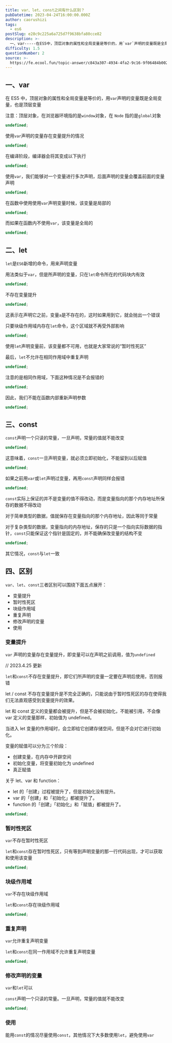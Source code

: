 ```yaml
---
title: var、let、const之间有什么区别？
pubDatetime: 2023-04-24T16:00:00.000Z
author: caorushizi
tags:
  - es6
postSlug: e28c9c225a6a725d7f9638bfa80cce82
description: >-
  一、var-----在ES5中，顶层对象的属性和全局变量是等价的，用`var`声明的变量既是全局变量，也是顶层变量注意：顶层对象，在浏览器环境指的是`window`对象，在`Node`指的是`glob
difficulty: 1.5
questionNumber: 2
source: >-
  https://fe.ecool.fun/topic-answer/c843a307-4934-4fa2-9c16-9f06484b0021?orderBy=updateTime&order=desc&tagId=24
---
```


## 一、var

在 ES5 中，顶层对象的属性和全局变量是等价的，用`var`声明的变量既是全局变量，也是顶层变量

注意：顶层对象，在浏览器环境指的是`window`对象，在 `Node` 指的是`global`对象

```typescript
undefined;
```

使用`var`声明的变量存在变量提升的情况

```typescript
undefined;
```

在编译阶段，编译器会将其变成以下执行

```typescript
undefined;
```

使用`var`，我们能够对一个变量进行多次声明，后面声明的变量会覆盖前面的变量声明

```typescript
undefined;
```

在函数中使用使用`var`声明变量时候，该变量是局部的

```typescript
undefined;
```

而如果在函数内不使用`var`，该变量是全局的

```typescript
undefined;
```

## 二、let

`let`是`ES6`新增的命令，用来声明变量

用法类似于`var`，但是所声明的变量，只在`let`命令所在的代码块内有效

```typescript
undefined;
```

不存在变量提升

```typescript
undefined;
```

这表示在声明它之前，变量`a`是不存在的，这时如果用到它，就会抛出一个错误

只要块级作用域内存在`let`命令，这个区域就不再受外部影响

```typescript
undefined;
```

使用`let`声明变量前，该变量都不可用，也就是大家常说的“暂时性死区”

最后，`let`不允许在相同作用域中重复声明

```typescript
undefined;
```

注意的是相同作用域，下面这种情况是不会报错的

```typescript
undefined;
```

因此，我们不能在函数内部重新声明参数

```typescript
undefined;
```

## 三、const

`const`声明一个只读的常量，一旦声明，常量的值就不能改变

```typescript
undefined;
```

这意味着，`const`一旦声明变量，就必须立即初始化，不能留到以后赋值

```typescript
undefined;
```

如果之前用`var`或`let`声明过变量，再用`const`声明同样会报错

```typescript
undefined;
```

`const`实际上保证的并不是变量的值不得改动，而是变量指向的那个内存地址所保存的数据不得改动

对于简单类型的数据，值就保存在变量指向的那个内存地址，因此等同于常量

对于复杂类型的数据，变量指向的内存地址，保存的只是一个指向实际数据的指针，`const`只能保证这个指针是固定的，并不能确保改变量的结构不变

```typescript
undefined;
```

其它情况，`const`与`let`一致

## 四、区别

`var`、`let`、`const`三者区别可以围绕下面五点展开：

- 变量提升
- 暂时性死区
- 块级作用域
- 重复声明
- 修改声明的变量
- 使用

### 变量提升

`var` 声明的变量存在变量提升，即变量可以在声明之前调用，值为`undefined`

// 2023.4.25 更新

`let`和`const`不存在变量提升，即它们所声明的变量一定要在声明后使用，否则报错

let / const 不存在变量提升是不完全正确的，只能说由于暂时性死区的存在使得我们无法直观感受到变量提升的效果。

let 和 const 定义的变量都会被提升，但是不会被初始化，不能被引用，不会像 var 定义的变量那样，初始值为 undefined。

当进入 let 变量的作用域时，会立即给它创建存储空间，但是不会对它进行初始化。

变量的赋值可以分为三个阶段：

- 创建变量，在内存中开辟空间
- 初始化变量，将变量初始化为 undefined
- 真正赋值

关于 let、var 和 function：

- let 的「创建」过程被提升了，但是初始化没有提升。
- var 的「创建」和「初始化」都被提升了。
- function 的「创建」「初始化」和「赋值」都被提升了。

```typescript
undefined;
```

### 暂时性死区

`var`不存在暂时性死区

`let`和`const`存在暂时性死区，只有等到声明变量的那一行代码出现，才可以获取和使用该变量

```typescript
undefined;
```

### 块级作用域

`var`不存在块级作用域

`let`和`const`存在块级作用域

```typescript
undefined;
```

### 重复声明

`var`允许重复声明变量

`let`和`const`在同一作用域不允许重复声明变量

```typescript
undefined;
```

### 修改声明的变量

`var`和`let`可以

`const`声明一个只读的常量。一旦声明，常量的值就不能改变

```typescript
undefined;
```

### 使用

能用`const`的情况尽量使用`const`，其他情况下大多数使用`let`，避免使用`var`
